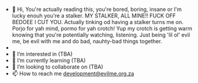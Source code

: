 - 👋 Hi, You're actually reading this, you're bored, boring, insane or I'm lucky enouh you're a stalker. MY STALKER, ALL MINE!! FUCK OFF BEDOEE I CUT YOU. Actually tinking od having a stalker turns me on. Porjo for yah mind, pormo for yah crotch!  Yup my crotch is getting warm knowing that you're potentially watching, listening. Just being 'lil ol' evil me, be evil with me and do bad, nauhty-bad things together.
- 
- 👀 I’m interested in (TBA)
- 🌱 I’m currently learning (TBA)
- 💞️ I’m looking to collaborate on (TBA)
- 📫 How to reach me development@evilme.org.za

<!---
evilmedevops/evilmedevops is a ✨ special ✨ repository because its `README.md` (this file) appears on your GitHub profile.
You can click the Preview link to take a look at your changes.
--->
